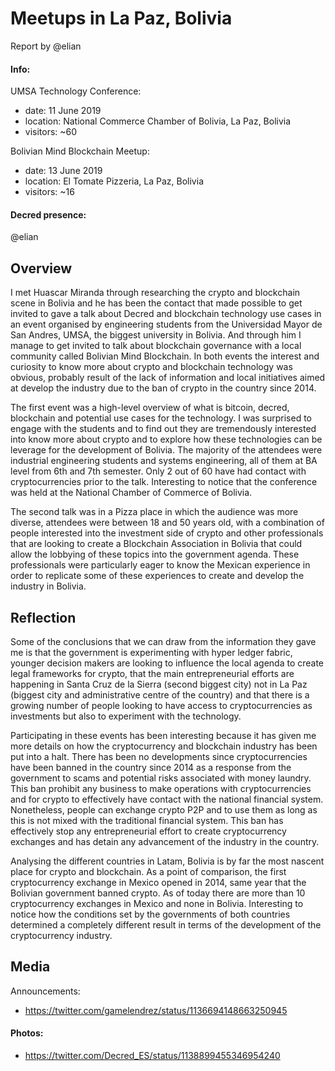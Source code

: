 # Meetups in La Paz, Bolivia

Report by @elian

#### Info:

UMSA Technology Conference:

- date: 11 June 2019
- location: National Commerce Chamber of Bolivia, La Paz, Bolivia
- visitors: ~60

Bolivian Mind Blockchain Meetup:

- date: 13 June 2019
- location: El Tomate Pizzeria, La Paz, Bolivia
- visitors: ~16

#### Decred presence:

@elian

## Overview

I met Huascar Miranda through researching the crypto and blockchain scene in Bolivia and he has been the contact that made possible to get invited to gave a talk about Decred and blockchain technology use cases in an event organised by engineering students from the Universidad Mayor de San Andres, UMSA, the biggest university in Bolivia. And through him I manage to get invited to talk about blockchain governance with a local community called Bolivian Mind Blockchain. In both events the interest and curiosity to know more about crypto and blockchain technology was obvious, probably result of the lack of information and local initiatives aimed at develop the industry due to the ban of crypto in the country since 2014.

The first event was a high-level overview of what is bitcoin, decred, blockchain and potential use cases for the technology. I was surprised to engage with the students and to find out they are tremendously interested into know more about crypto and to explore how these technologies can be leverage for the development of Bolivia. The majority of the attendees were industrial engineering students and systems engineering, all of them at BA level from 6th and 7th semester. Only 2 out of 60 have had contact with cryptocurrencies prior to the talk. Interesting to notice that the conference was held at the National Chamber of Commerce of Bolivia.

The second talk was in a Pizza place in which the audience was more diverse, attendees were between 18 and 50 years old, with a combination of people interested into the investment side of crypto and other professionals that are looking to create a Blockchain Association in Bolivia that could allow the lobbying of these topics into the government agenda. These professionals were particularly eager to know the Mexican experience in order to replicate some of these experiences to create and develop the industry in Bolivia.

## Reflection

Some of the conclusions that we can draw from the information they gave me is that the government is experimenting with hyper ledger fabric, younger decision makers are looking to influence the local agenda to create legal frameworks for crypto, that the main entrepreneurial efforts are happening in Santa Cruz de la Sierra (second biggest city) not in La Paz (biggest city and administrative centre of the country) and that there is a growing number of people looking to have access to cryptocurrencies as investments but also to experiment with the technology.

Participating in these events has been interesting because it has given me more details on how the cryptocurrency and blockchain industry has been put into a halt. There has been no developments since cryptocurrencies have been banned in the country since 2014 as a response from the government to scams and potential risks associated with money laundry. This ban prohibit any business to make operations with cryptocurrencies and for crypto to effectively have contact with the national financial system. Nonetheless, people can exchange crypto P2P and to use them as long as this is not mixed with the traditional financial system. This ban has effectively stop any entrepreneurial effort to create cryptocurrency exchanges and has detain any advancement of the industry in the country.

Analysing the different countries in Latam, Bolivia is by far the most nascent place for crypto and blockchain. As a point of comparison, the first cryptocurrency exchange in Mexico opened in 2014, same year that the Bolivian government banned crypto. As of today there are more than 10 cryptocurrency exchanges in Mexico and none in Bolivia. Interesting to notice how the conditions set by the governments of both countries determined a completely different result in terms of the development of the cryptocurrency industry.

## Media

Announcements:

- https://twitter.com/gamelendrez/status/1136694148663250945

#### Photos:

- https://twitter.com/Decred_ES/status/1138899455346954240

